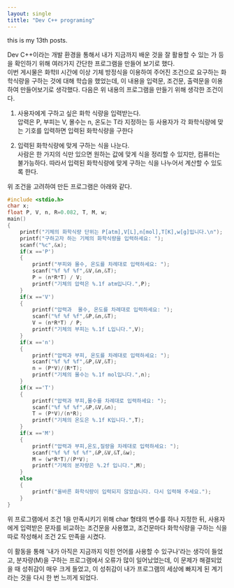 ```yaml
---
layout: single
tittle: "Dev C++ programing"
---
```



this is my 13th posts.

Dev C++이라는 개발 환경을 통해서 내가 지금까지 배운 것을 잘 활용할 수 있는 가 등을 확인하기 위해 여러가지 간단한 프로그램을 만들어 보기로 했다.  
이번 게시물은 화학II 시간에 이상 기체 방정식을 이용하여 주어진 조건으로 요구하는 화학식량을 구하는 것에 대해 학습을 했었는데, 이 내용을 입력문, 조건문, 출력문을 이용하여 
만들어보기로 생각했다. 다음은 위 내용의 프로그램을 만들기 위해 생각한 조건이다.  

1. 사용자에게 구하고 싶은 화학 식량을 입력받는다.  
압력은 P, 부피는 V, 몰수는 n, 온도는 T라 지정하는 등 사용자가 각 화학식량에 맞는 기호를 입력하면 입력된 화학식량을 구한다  

2. 입력된 화학식량에 맞게 구하는 식을 나눈다.  
사람은 한 가지의 식만 있으면 원하는 값에 맞게 식을 정리할 수 있지만, 컴퓨터는 불가능하다. 따라서 입력된 화학식량에 맞게 구하는 식을
나누어서 계산할 수 있도록 한다.  

위 조건을 고려하여 만든 프로그램은 아래와 같다.
~~~C++  
#include <stdio.h>
char x;
float P, V, n, R=0.082, T, M, w;
main()
{
	printf("기체의 화학식량 단위는 P[atm],V[L],n[mol],T[K],w[g]입니다.\n");
	printf("구하고자 하는 기체의 화학식량을 입력하세요: ");
	scanf("%c",&x);
	if(x =='P')
	{
		printf("부피와 몰수, 온도를 차례대로 입력하세요: ");
		scanf("%f %f %f",&V,&n,&T); 
		P = (n*R*T) / V;
		printf("기체의 압력은 %.1f atm입니다.",P); 
	}
	if(x =='V')
	{
		printf("압력과  몰수, 온도를 차례대로 입력하세요: ");
		scanf("%f %f %f",&P,&n,&T);
		V = (n*R*T) / P;
		printf("기체의 부피는 %.1f L입니다.",V); 
	}
	if(x =='n')
	{
		printf("압력과 부피, 온도를 차례대로 입력하세요: ");
		scanf("%f %f %f",&P,&V,&T);
		n = (P*V)/(R*T);
		printf("기체의 몰수는 %.1f mol입니다.",n); 
	}
	if(x =='T')
	{
		printf("압력과 부피,몰수를 차례대로 입력하세요: ");
		scanf("%f %f %f",&P,&V,&n); 
		T = (P*V)/(n*R);
		printf("기체의 온도은 %.1f K입니다.",T); 
	}
	if(x =='M')
	{
		printf("압력과 부피,온도,질량을 차례대로 입력하세요: ");
		scanf("%f %f %f %f",&P,&V,&T,&w);
		M = (w*R*T)/(P*V);
		printf("기체의 분자량은 %.2f 입니다.",M);
	}
	else
	{
		printf("올바른 화학식량이 입력되지 않았습니다. 다시 입력해 주세요."); 
	}
}
~~~  

위 프로그램에서 조건 1을 만족시키기 위해 char 형태의 변수를 하나 지정한 뒤, 사용자에게 입력받은 문자를 비교하는 조건문을 사용했고,
조건문마다 화학식량을 구하는 식을 따로 작성해서 조건 2도 만족을 시켰다.  

이 활동을 통해 '내가 아직은 지금까지 익힌 언어를 사용할 수 있구나'라는 생각이 들었고, 분자량(M)을 구하는 프로그램에서 오류가 많이 
일어났었는데, 이 문제가 해결되었을 때 성취감이 매우 크게 들었고, 이 성취감이 내가 프로그램의 세상에 빠지게 된 계기라는 것을 다시 
한 번 느끼게 되었다.  













